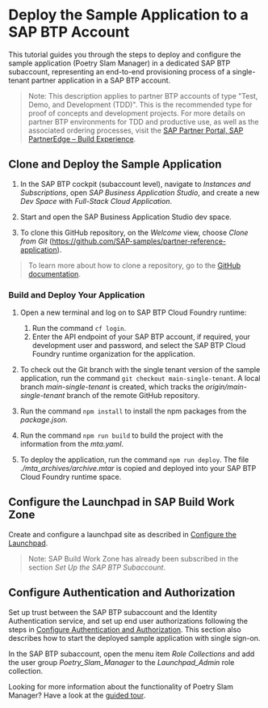 # Deploy the Sample Application to a SAP BTP Account

This tutorial guides you through the steps to deploy and configure the sample application (Poetry Slam Manager) in a dedicated SAP BTP subaccount, representing an end-to-end provisioning process of a single-tenant partner application in a SAP BTP account.

> Note: This description applies to partner BTP accounts of type "Test, Demo, and Development (TDD)". This is the recommended type for proof of concepts and development projects. For more details on partner BTP environments for TDD and productive use, as well as the associated ordering processes, visit the [SAP Partner Portal, SAP PartnerEdge – Build Experience](https://partneredge.sap.com/en/partnership/development/build.html).

## Clone and Deploy the Sample Application

1. In the SAP BTP cockpit (subaccount level), navigate to *Instances and Subscriptions*, open *SAP Business Application Studio*, and create a new *Dev Space* with *Full-Stack Cloud Application*.

2. Start and open the SAP Business Application Studio dev space.

3. To clone this GitHub repository, on the *Welcome* view, choose *Clone from Git* (https://github.com/SAP-samples/partner-reference-application). 

> To learn more about how to clone a repository, go to the [GitHub documentation](https://docs.github.com/en/repositories/creating-and-managing-repositories/cloning-a-repository).

### Build and Deploy Your Application

1. Open a new terminal and log on to SAP BTP Cloud Foundry runtime: 
    1. Run the command `cf login`.
    2. Enter the API endpoint of your SAP BTP account, if required, your development user and password, and select the SAP BTP Cloud Foundry runtime organization for the application.

2. To check out the Git branch with the single tenant version of the sample application, run the command `git checkout main-single-tenant`. A local branch *main-single-tenant* is created, which tracks the *origin/main-single-tenant* branch of the remote GitHub repository.   

3. Run the command `npm install` to install the npm packages from the *package.json*.

4. Run the command `npm run build` to build the project with the information from the *mta.yaml*. 

5. To deploy the application, run the command `npm run deploy`. The file *./mta_archives/archive.mtar* is copied and deployed into your SAP BTP Cloud Foundry runtime space.

## Configure the Launchpad in SAP Build Work Zone

Create and configure a launchpad site as described in [Configure the Launchpad](15b-One-Off-Deployment.md#configure-sap-build-work-zone).

> Note: SAP Build Work Zone has already been subscribed in the section *Set Up the SAP BTP Subaccount*.

## Configure Authentication and Authorization

Set up trust between the SAP BTP subaccount and the Identity Authentication service, and set up end user authorizations following the steps in [Configure Authentication and Authorization](15b-One-Off-Deployment.md#configure-authentication-and-authorization). This section also describes how to start the deployed sample application with single sign-on.

In the SAP BTP subaccount, open the menu item *Role Collections* and add the user group *Poetry_Slam_Manager* to the *Launchpad_Admin* role collection.

Looking for more information about the functionality of Poetry Slam Manager? Have a look at the [guided tour](17-Guided-Tour.md).
